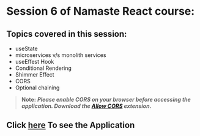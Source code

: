 # Session 6 of Namaste React course:

## Topics covered in this session:

- useState
- microservices v/s monolith services
- useEffest Hook
- Conditional Rendering
- Shimmer Effect
- CORS
- Optional chaining

> **Note:** **_Please enable CORS on your browser before accessing the application. Download the [Allow CORS](https://chrome.google.com/webstore/detail/allow-cors-access-control/lhobafahddgcelffkeicbaginigeejlf?hl=en) extension._**


## Click [here](https://peppy-llama-dd5128.netlify.app/) To see the Application
